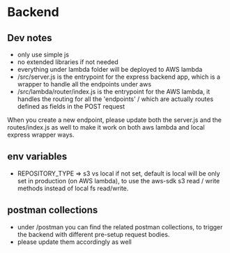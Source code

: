 # Backend

## Dev notes
- only use simple js
- no extended libraries if not needed
- everything under lambda folder will be deployed to AWS lambda
- /src/server.js is the entrypoint for the express backend app, which is a wrapper to handle all the endpoints under aws
- /src/lambda/router/index.js is the entrypoint for the AWS lambda, it handles the routing for all the 'endpoints' / which are actually routes defined as fields in the POST request

When you create a new endpoint, please update both the server.js and the routes/index.js as well to make it work on both aws lambda and local express wrapper ways.

## env variables
- REPOSITORY_TYPE => s3 vs local
if not set, default is local 
will be only set in production (on AWS lambda), to use the aws-sdk s3 read / write methods instead of local fs read/write. 

## 

## postman collections
- under /postman you can find the related postman collections, to trigger the backend with different pre-setup request bodies.
- please update them accordingly as well
